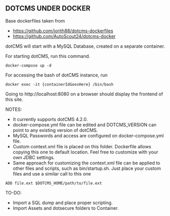 ## DOTCMS UNDER DOCKER 

Base dockerfiles taken from 
- https://github.com/jorith88/dotcms-dockerfiles
- https://github.com/AutoScout24/dotcms-docker

dotCMS will start with a MySQL Database, created on a separate container.

For starting dotCMS, run this command.

```
docker-compose up -d
```

For accessing the bash of dotCMS instance, run

```
docker exec -it {containerIdGoesHere} /bin/bash
```

Going to http://localhost:8080 on a browser should display the frontend of this site.

NOTES:
- It currently supports dotCMS 4.2.0. 
- docker-compose.yml file can be edited and DOTCMS_VERSION can point to any existing version of dotCMS.
- MySQL Passwords and access are configured on docker-compose.yml file.
- Custom context.xml file is placed on this folder. Dockerfile allows copying this one to default location. Feel free to customize with your own JDBC settings.
- Same approach for customizing the context.xml file can be applied to other files and scripts, such as bin/startup.sh. Just place your custom files and use a similar call to this one 

`ADD file.ext $DOTCMS_HOME/path/to/file.ext
`

TO-DO: 
- Import a SQL dump and place proper scripting.
- Import Assets and dotsecure folders to Container.